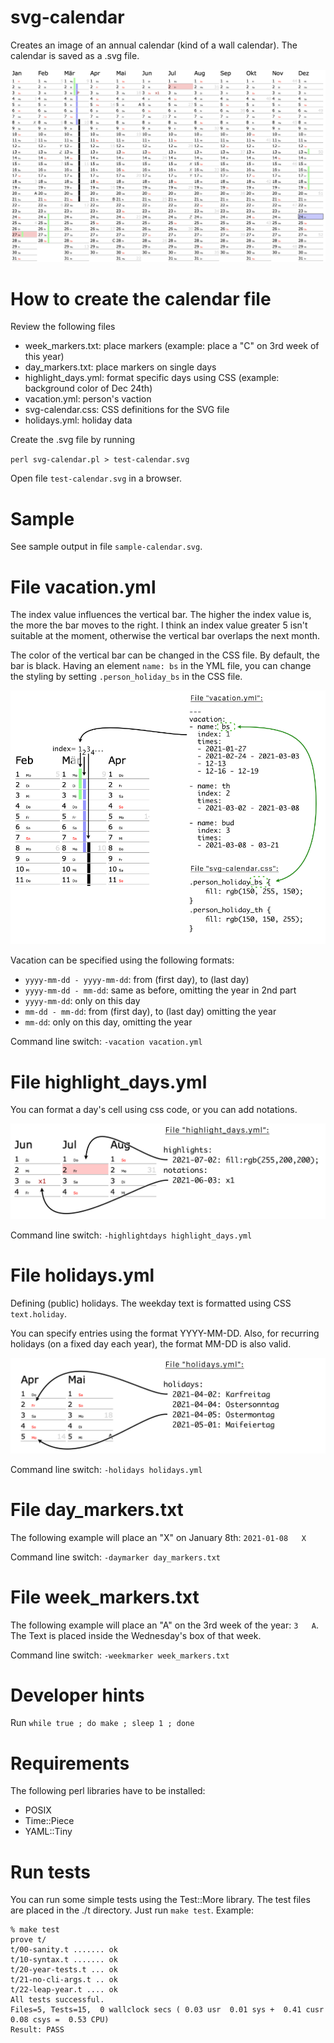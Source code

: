 # svg-calendar

Creates an image of an annual calendar (kind of a wall calendar).
The calendar is saved as a .svg file.

![Sample 2021](documentation/sample_2021.png)


How to create the calendar file
===============================

Review the following files

- week_markers.txt: place markers (example: place a "C" on 3rd week of this year)
- day_markers.txt: place markers on single days
- highlight_days.yml: format specific days using CSS (example: background color of Dec 24th)
- vacation.yml: person's vaction
- svg-calendar.css: CSS definitions for the SVG file
- holidays.yml: holiday data

Create the .svg file by running

`perl svg-calendar.pl > test-calendar.svg`

Open file `test-calendar.svg` in a browser.


Sample
======

See sample output in file `sample-calendar.svg`.


File vacation.yml
=================

The index value influences the vertical bar. The higher the index value is, the
more the bar moves to the right. I think an index value greater 5 isn't suitable
at the moment, otherwise the vertical bar overlaps the next month.

The color of the vertical bar can be changed in the CSS file. By default, the
bar is black. Having an element `name: bs` in the YML file, you can change the
styling by setting `.person_holiday_bs` in the CSS file.

![Vacation](documentation/vacation.png)

Vacation can be specified using the following formats:

- `yyyy-mm-dd - yyyy-mm-dd`: from (first day), to (last day)
- `yyyy-mm-dd - mm-dd`: same as before, omitting the year in 2nd part
- `yyyy-mm-dd`: only on this day
- `mm-dd - mm-dd`: from (first day), to (last day) omitting the year
- `mm-dd`: only on this day, omitting the year

Command line switch: `-vacation vacation.yml`


File highlight_days.yml
=======================

You can format a day's cell using css code, or you can add notations.

![Highlight days](documentation/highlight_days.png)

Command line switch: `-highlightdays highlight_days.yml`


File holidays.yml
=================

Defining (public) holidays. The weekday text is formatted using CSS
`text.holiday`.

You can specify entries using the format YYYY-MM-DD.
Also, for recurring holidays (on a fixed day each year), the format MM-DD
is also valid.

![Holidays](documentation/holidays.png)

Command line switch: `-holidays holidays.yml`


File day_markers.txt
====================

The following example will place an "X" on January 8th: `2021-01-08   X`

Command line switch: `-daymarker day_markers.txt`


File week_markers.txt
=====================

The following example will place an "A" on the 3rd week of the year: `3   A`.
The Text is placed inside the Wednesday's box of that week.

Command line switch: `-weekmarker week_markers.txt`


Developer hints
===============

Run `while true ; do make ; sleep 1 ; done`


Requirements
============

The following perl libraries have to be installed:

- POSIX
- Time::Piece
- YAML::Tiny


Run tests
=========

You can run some simple tests using the Test::More library. The test files are
placed in the ./t directory. Just run `make test`. Example:

```
% make test
prove t/
t/00-sanity.t ....... ok
t/10-syntax.t ....... ok
t/20-year-tests.t ... ok
t/21-no-cli-args.t .. ok
t/22-leap-year.t .... ok
All tests successful.
Files=5, Tests=15,  0 wallclock secs ( 0.03 usr  0.01 sys +  0.41 cusr  0.08 csys =  0.53 CPU)
Result: PASS
```
